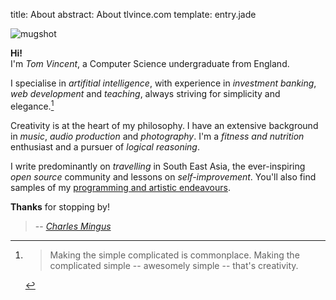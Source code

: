 title: About
abstract: About tlvince.com
template: entry.jade

<span class="pull-right">![mugshot]</span>

**Hi!**  
I'm *Tom Vincent*, a Computer Science undergraduate from England.

I specialise in *artifitial intelligence*, with experience in *investment
banking*, *web development* and *teaching*, always striving for simplicity and
elegance.[^1]

Creativity is at the heart of my philosophy. I have an extensive background in
*music*, *audio production* and *photography*. I'm a *fitness and nutrition*
enthusiast and a pursuer of *logical reasoning*.

I write predominantly on *travelling* in South East Asia, the ever-inspiring
*open source* community and lessons on *self-improvement*. You'll also find
samples of my [programming and artistic endeavours][proj].

**Thanks** for stopping by!

[^1]: > Making the simple complicated is commonplace. Making the complicated
simple -- awesomely simple -- that's creativity.
>
> -- <cite>[Charles Mingus][]</cite>

  [mugshot]: /assets/img/mugshot.jpg
  [Charles Mingus]: http://en.wikipedia.org/wiki/Charles_Mingus "Wikipedia entry on Charles Mingus"
  [proj]: /tag/project
